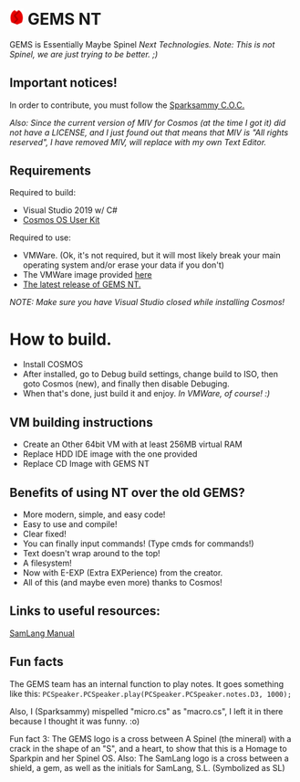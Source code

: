 # <img src="gems.png" alt="Logo" width="5%"/> GEMS NT
GEMS is Essentially Maybe Spinel *Next Technologies.*
*Note: This is not Spinel, we are just trying to be better. ;)*

## Important notices!

In order to contribute, you must follow the [Sparksammy C.O.C.](https://github.com/sparksammy/sparksammycoc)


*Also: Since the current version of MIV for Cosmos (at the time I got it) did not have a LICENSE, and I just found out that means that MIV is "All rights reserved", I have removed MIV, will replace with my own Text Editor.*

## Requirements

Required to build:
* Visual Studio 2019 w/ C#
* [Cosmos OS User Kit](https://github.com/CosmosOS/Cosmos/releases)

Required to use:
  * VMWare. (Ok, it's not required, but it will most likely break your main operating system and/or erase your data if you don't)
  * The VMWare image provided [here](https://github.com/sparksammy/GEMS-NT/releases/download/0.43aSR/Filesystem.vmdk)
  * [The latest release of GEMS NT.](https://github.com/sparksammy/GEMS-NT/releases/)

*NOTE: Make sure you have Visual Studio closed while installing Cosmos!*

# How to build.
* Install COSMOS
* After installed, go to Debug build settings, change build to ISO, then goto Cosmos (new), and finally then disable Debuging.
* When that's done, just build it and enjoy. *In VMWare, of course! :)*

## VM building instructions
* Create an Other 64bit VM with at least 256MB virtual RAM
* Replace HDD IDE image with the one provided
* Replace CD Image with GEMS NT

## Benefits of using NT over the old GEMS?
* More modern, simple, and easy code!
* Easy to use and compile!
* Clear fixed!
* You can finally input commands! (Type cmds for commands!)
* Text doesn't wrap around to the top!
* A filesystem!
* Now with E-EXP (Extra EXPerience) from the creator.
* All of this (and maybe even more) thanks to Cosmos!

## Links to useful resources:
[SamLang Manual](https://github.com/sparksammy/GEMS-NT/blob/master/SAMLANG.md)

## Fun facts
The GEMS team has an internal function to play notes. It goes something like this:
``PCSpeaker.PCSpeaker.play(PCSpeaker.PCSpeaker.notes.D3, 1000);``

Also, I (Sparksammy) mispelled "micro.cs" as "macro.cs", I left it in there because I thought it was funny. :o) 

Fun fact 3: The GEMS logo is a cross between A Spinel (the mineral) with a crack in the shape of an "S", and a heart, to show that this is a Homage to Sparkpin and her Spinel OS. Also: The SamLang logo is a cross between a shield, a gem, as well as the initials for SamLang, S.L. (Symbolized as SL)
